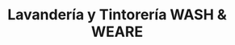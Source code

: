 ---
title: "Lavandería y Tintorería WASH & WEARE"
url: /san-andres-cholula/lavanderia-y-tintoreria-wash-und-weare/
shop: lavandería
---